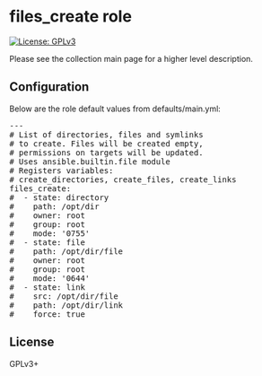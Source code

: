 # files_create role

[![License: GPLv3](https://img.shields.io/badge/license-GPLv3-brightgreen.svg)](https://www.gnu.org/licenses/gpl-3.0)

Please see the collection main page for a higher level description.

## Configuration

Below are the role default values from defaults/main.yml:

<pre>
---
# List of directories, files and symlinks
# to create. Files will be created empty,
# permissions on targets will be updated.
# Uses ansible.builtin.file module
# Registers variables:
# create_directories, create_files, create_links
files_create:
#  - state: directory
#    path: /opt/dir
#    owner: root
#    group: root
#    mode: '0755'
#  - state: file
#    path: /opt/dir/file
#    owner: root
#    group: root
#    mode: '0644'
#  - state: link
#    src: /opt/dir/file
#    path: /opt/dir/link
#    force: true
</pre>

## License

GPLv3+
